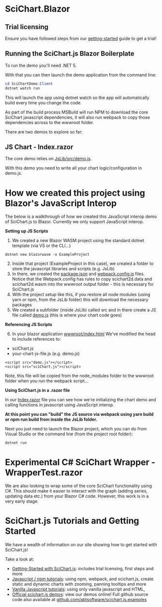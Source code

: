 # SciChart.Blazor

## Trial licensing

Ensure you have followed steps from our [getting-started](https://www.scichart.com/getting-started-scichart-js) guide to get a trial!

## Running the SciChart.js Blazor Boilerplate 

To run the demo you'll need .NET 5.

With that you can then launch the demo application from the command line:

``` powershell
cd SciChartDemo.Client
dotnet watch run
```

This will launch the app using dotnet watch so the app will automatically build every time you change the code.

As part of the build process MSBuild will run NPM to download the core SciChart javascript dependencies, it will also run webpack to copy those dependencies across to the wwwroot folder.

There are two demos to explore so far:

## JS Chart - Index.razor

The core demo relies on [JsLib/src/demo.js](https://github.com/ABTSoftware/SciChart.JS.Examples/blob/master/Sandbox/demo-blazor/SciChartDemo.Client/JsLib/src/demo.js).

With this demo you need to write all your chart logic/configuration in demo.js.

# How we created this project using Blazor's JavaScript Interop 

The below is a walkthrough of how we created this JavaScript interop demo of SciChart.js to Blazor. Currently we only support JavaScript interop.

**Setting up JS Scripts**

1. We created a new Blazor WASM project using the standard dotnet template (via VS or the CLI...)

``` dotnet new blazorwasm -o ExampleProject ```

2. Inside that project (ExampleProject in this case), we created a folder to store the javascript libraries and scripts (e.g. JsLib)
3. In there, we created the [package.json](https://github.com/ABTSoftware/SciChart.JS.Examples/blob/dev/Sandbox/demo-blazor/SciChartDemo.Client/JsLib/package.json) and [webpack.config.js](https://github.com/ABTSoftware/SciChart.JS.Examples/blob/dev/Sandbox/demo-blazor/SciChartDemo.Client/JsLib/webpack.config.js) files. Notice that the Webpack.config has rules to copy scichart2d.data and scichart2d.wasm into the wwwroot output folder - this is necessary for SciChart.js
4. With the project setup like this, if you restore all node modules (using yarn or npm, from the JsLib folder) this will download the necessary packages
5. We created a subfolder (inside JsLib) called src and in there create a JS file called [demo.js](https://github.com/ABTSoftware/SciChart.JS.Examples/blob/dev/Sandbox/demo-blazor/SciChartDemo.Client/JsLib/src/demo.js) (this is where your chart code goes)

**Referencing JS Scripts**

6. In your blazor application [wwwroot/index.html](https://github.com/ABTSoftware/SciChart.JS.Examples/blob/dev/Sandbox/demo-blazor/SciChartDemo.Client/wwwroot/index.html) We've modified the head to include references to:
 - sciChart.js
 - your-chart-js-file.js (e.g. demo.js)
 
```
<script src="demo.js"></script>
<script src="sciChart.js"></script>    
```

Note, this file will be copied from the node_modules folder to the wwwroot folder when you run the webpack script...

**Using SciChart.js in a .razor file**

In our [Index.razor](https://github.com/ABTSoftware/SciChart.JS.Examples/blob/dev/Sandbox/demo-blazor/SciChartDemo.Client/Pages/Index.razor) file you can see how we're initializing the chart demo and calling functions in javascript using JavaScript interop. 

**At this point you can "build" the JS source via webpack using yarn build or npm run build from inside the JsLib folder.**

Next you just need to launch the Blazor project, which you can do from Visual Studio or the command line (from the project root folder):

```dotnet run```


# Experimental C# SciChart Wrapper - WrapperTest.razor

We are also looking to wrap some of the core SciChart functionality using C#. This should make it easier to interact with the graph (adding series, updating data etc.) from your Blazor C# code. However, this work is in a very early stage. 

# SciChart.js Tutorials and Getting Started

We have a wealth of information on our site showing how to get started with SciChart.js!

Take a look at:

* [Getting-Started with SciChart.js](https://www.scichart.com/getting-started-scichart-js): includes trial licensing, first steps and more
* [Javascript / npm tutorials](https://www.scichart.com/documentation/js/current/Tutorial%2002%20-%20Adding%20Series%20and%20Data.html): using npm, webpack, and scichart.js, create static and dynamic charts with zooming, panning tooltips and more
* [Vanilla Javascript tutorials](https://www.scichart.com/documentation/js/current/Tutorial%2001%20-%20Including%20SciChart.js%20in%20an%20HTML%20Page.html): using only vanilla javascript and HTML,
* [Official scichart.js demos](https://demo.scichart.com): view our demos online! Full github source code also available at [github.com/abtsoftware/scichart.js.examples](https://github.com/abtsoftware/scichart.js.examples)
